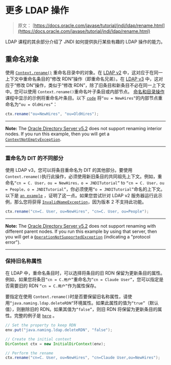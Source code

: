 # 更多 LDAP 操作

> 原文： [https://docs.oracle.com/javase/tutorial/jndi/ldap/rename.html](https://docs.oracle.com/javase/tutorial/jndi/ldap/rename.html)

LDAP 课程的其余部分介绍了 JNDI 如何提供执行某些有趣的 LDAP 操作的能力。

## 重命名对象

使用 [`Context.rename()`](https://docs.oracle.com/javase/8/docs/api/javax/naming/Context.html#rename-javax.naming.Name-javax.naming.Name-) 重命名目录中的对象。在 [LDAP v2](http://www.ietf.org/rfc/rfc1777.txt) 中，这对应于在同一上下文中重命名条目的“修改 RDN”操作（即重命名兄弟）。在 [LDAP v3](http://www.ietf.org/rfc/rfc2251.txt) 中，这对应于“修改 DN”操作，类似于“修改 RDN”，除了旧条目和新条目不必在同一上下文中。您可以使用 `Context.rename()`重命名叶子条目或内部节点。 [命名和目录操作](../ops/rename.html)课程中显示的示例将重命名叶条目。以下 [`code`](examples/RenameInterior.java) 将`“ou = NewHires”`的内部节点重命名为`“ou = OldHires”`：

```java
ctx.rename("ou=NewHires", "ou=OldHires");
```

* * *

**Note:** The [Oracle Directory Server v5.2](http://www.oracle.com/technetwork/testcontent/index-085178.html) does not support renaming interior nodes. If you run this example, then you will get a [`ContextNotEmptyException`](https://docs.oracle.com/javase/8/docs/api/javax/naming/ContextNotEmptyException.html).

* * *

### 重命名为 DIT 的不同部分

使用 LDAP v3，您可以将条目重命名为 DIT 的其他部分。要使用 `Context.rename()`执行此操作，必须使用新旧条目的共同祖先上下文。例如，重命名`“cn = C. User，ou = NewHires，o = JNDITutorial”` to `“cn = C. User，ou = People，o = JNDITutorial”`，你必须使用`“o = JNDITutorial”`命名的上下文。以下是 [`an example`](examples/RenameDiffParent.java) ，证明了这一点。如果您尝试针对 LDAP v2 服务器运行此示例，那么您将获得 [`InvalidNameException`](https://docs.oracle.com/javase/8/docs/api/javax/naming/InvalidNameException.html)，因为版本 2 不支持此功能。

```java
ctx.rename("cn=C. User, ou=NewHires", "cn=C. User, ou=People");
```

* * *

**Note:** The [Oracle Directory Server v5.2](http://www.oracle.com/technetwork/testcontent/index-085178.html) does not support renaming with different parent nodes. If you run this example by using that server, then you will get a [`OperationNotSupportedException`](https://docs.oracle.com/javase/8/docs/api/javax/naming/OperationNotSupportedException.html) (indicating a "protocol error").

* * *

### 保持旧名称属性

在 LDAP 中，重命名条目时，可以选择将条目的旧 RDN 保留为更新条目的属性。例如，如果您将条目`“cn = C.用户”`重命名为`“cn = Claude User”`，您可以指定是否需要旧的 RDN `“cn = C.用户”`作为属性保存。

要指定在使用 `Context.rename()`时是否要保留旧名称属性，请使用`“java.naming.ldap.deleteRDN”`环境属性。如果此属性的值为`“true”`（默认值），则删除旧的 RDN。如果其值为`“false”`，则旧 RDN 将保留为更新条目的属性。完整的例子是 [`here`](examples/RenameKeepRDN.java) 。

```java
// Set the property to keep RDN
env.put("java.naming.ldap.deleteRDN", "false");

// Create the initial context
DirContext ctx = new InitialDirContext(env);

// Perform the rename
ctx.rename("cn=C. User, ou=NewHires", "cn=Claude User,ou=NewHires");
```